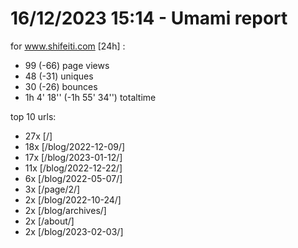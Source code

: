 # 16/12/2023 15:14 - Umami report
for www.shifeiti.com [24h] :

 - 99 (-66) page views
 - 48 (-31) uniques
 - 30 (-26) bounces
 - 1h 4' 18'' (-1h 55' 34'') totaltime


top 10 urls:
 - 27x [/]
 - 18x [/blog/2022-12-09/]
 - 17x [/blog/2023-01-12/]
 - 11x [/blog/2022-12-22/]
 - 6x [/blog/2022-05-07/]
 - 3x [/page/2/]
 - 2x [/blog/2022-10-24/]
 - 2x [/blog/archives/]
 - 2x [/about/]
 - 2x [/blog/2023-02-03/]


